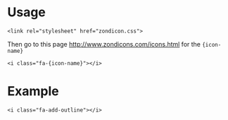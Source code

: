 # Usage

`<link rel="stylesheet" href="zondicon.css">`

Then go to this page http://www.zondicons.com/icons.html for the `{icon-name}`

`<i class="fa-{icon-name}"></i>`

# Example 

`<i class="fa-add-outline"></i>`
